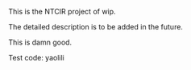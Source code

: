 This is the NTCIR project of wip.  

The detailed description is to be added in the future.  

This is damn good.

Test code: yaolili

